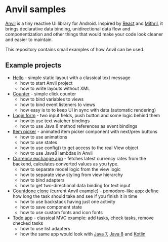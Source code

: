 # Anvil samples

[Anvil][1] is a tiny reactive UI library for Android. Inspired by [React][2]
and [Mithril][3], it brings declarative data binding, unidirectional data flow
and componentization and other things that would make your code look cleaner
and easier to maintain.

This repository contains small examples of how Anvil can be used.

## Example projects

* [Hello][4] - simple static layout with a classical text message
	- how to start Anvil project
	- how to write layouts without XML
* [Counter][5] - simple click counter
	- how to bind variables to views
	- how to bind event listeners to views
	- how easy is to to keep UI in sync with data (automatic rendering)
* [Login form][6] - two input fields, push button and some logic behind them
	- how to use text watcher bindings
	- how to use Java 8 method references as event bindings
* [Item picker][7] - animated item picker component with next/prev buttons
	- how to use animations
	- how to use states
	- how to use config() to get access to the real View object
	- how to use Java8 lambdas in Anvil
* [Currency exchange app][8] - fetches latest currency rates from the backend, calculates converted values as you type.
	- how to separate model logic from the view logic
	- how to separate view styling from view hierarchy
	- how to bind adapters
	- how to get two-directional data binding for text input
* [Countdone clone][9] (current Anvil example) - pomodoro-like app: define how long the task should take and see if you finish it in time
	- how to use backstack having just one activity
	- how to save component state
	- how to use custom fonts and icon fonts
* [Todo app][11] - classical MVC example: add tasks, check tasks, remove checked tasks
	- how to use list adapters
	- how the same app would look with [Java 7][10], [Java 8][11] and [Kotlin][12]

[1]: https://github.com/zserge/anvil/
[2]: http://facebook.github.io/react/
[3]: http://mithril.js.org/
[4]: https://github.com/zserge/anvil-examples/hello
[5]: https://github.com/zserge/anvil-examples/counter
[6]: https://github.com/zserge/anvil-examples/login
[7]: https://github.com/zserge/anvil-examples/anim-picker
[8]: https://github.com/zserge/anvil-examples/currency
[9]: https://github.com/zserge/anvil-examples/countdone
[10]: https://github.com/zserge/anvil-examples/todo
[11]: https://github.com/zserge/anvil-examples/todo-java8
[12]: https://github.com/zserge/anvil-examples/todo-kotlin
